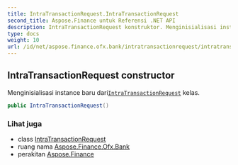 ```yaml
---
title: IntraTransactionRequest.IntraTransactionRequest
second_title: Aspose.Finance untuk Referensi .NET API
description: IntraTransactionRequest konstruktor. Menginisialisasi instance baru dariIntraTransactionRequest kelas.
type: docs
weight: 10
url: /id/net/aspose.finance.ofx.bank/intratransactionrequest/intratransactionrequest/
---
```

## IntraTransactionRequest constructor

Menginisialisasi instance baru dari[`IntraTransactionRequest`](../) kelas.

```csharp
public IntraTransactionRequest()
```

### Lihat juga

* class [IntraTransactionRequest](../)
* ruang nama [Aspose.Finance.Ofx.Bank](../../intratransactionrequest/)
* perakitan [Aspose.Finance](../../../)


